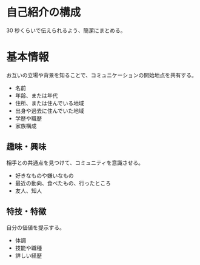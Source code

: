 # 自己紹介の構成

30 秒くらいで伝えられるよう、簡潔にまとめる。

# 基本情報

お互いの立場や背景を知ることで、コミュニケーションの開始地点を共有する。

-   名前
-   年齢、または年代
-   住所、または住んでいる地域
-   出身や過去に住んでいた地域
-   学歴や職歴
-   家族構成

## 趣味・興味

相手との共通点を見つけて、コミュニティを意識させる。

-   好きなものや嫌いなもの
-   最近の動向、食べたもの、行ったところ
-   友人、知人

## 特技・特徴

自分の価値を提示する。

-   体調
-   技能や職種
-   詳しい経歴
